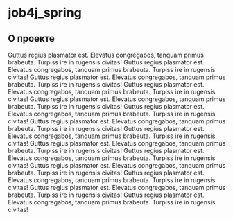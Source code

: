 # job4j_spring

## О проекте

Guttus regius plasmator est. Elevatus congregabos, tanquam primus brabeuta. Turpiss ire in rugensis civitas!
Guttus regius plasmator est. Elevatus congregabos, tanquam primus brabeuta. Turpiss ire in rugensis civitas!
Guttus regius plasmator est. Elevatus congregabos, tanquam primus brabeuta. Turpiss ire in rugensis civitas!
Guttus regius plasmator est. Elevatus congregabos, tanquam primus brabeuta. Turpiss ire in rugensis civitas!
Guttus regius plasmator est. Elevatus congregabos, tanquam primus brabeuta. Turpiss ire in rugensis civitas!
Guttus regius plasmator est. Elevatus congregabos, tanquam primus brabeuta. Turpiss ire in rugensis civitas!
Guttus regius plasmator est. Elevatus congregabos, tanquam primus brabeuta. Turpiss ire in rugensis civitas!
Guttus regius plasmator est. Elevatus congregabos, tanquam primus brabeuta. Turpiss ire in rugensis civitas!
Guttus regius plasmator est. Elevatus congregabos, tanquam primus brabeuta. Turpiss ire in rugensis civitas!
Guttus regius plasmator est. Elevatus congregabos, tanquam primus brabeuta. Turpiss ire in rugensis civitas!
Guttus regius plasmator est. Elevatus congregabos, tanquam primus brabeuta. Turpiss ire in rugensis civitas!
Guttus regius plasmator est. Elevatus congregabos, tanquam primus brabeuta. Turpiss ire in rugensis civitas!
Guttus regius plasmator est. Elevatus congregabos, tanquam primus brabeuta. Turpiss ire in rugensis civitas!
Guttus regius plasmator est. Elevatus congregabos, tanquam primus brabeuta. Turpiss ire in rugensis civitas!
